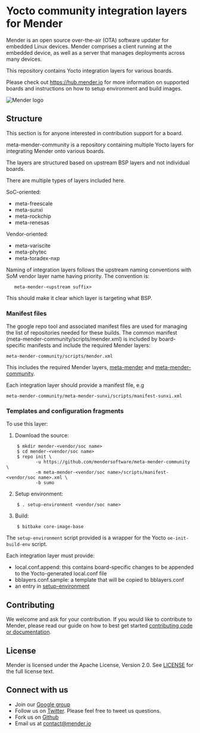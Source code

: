 # Yocto community integration layers for Mender

Mender is an open source over-the-air (OTA) software updater for embedded Linux
devices. Mender comprises a client running at the embedded device, as well as
a server that manages deployments across many devices.

This repository contains Yocto integration layers for various boards.

Please check out https://hub.mender.io for more information on
supported boards and instructions on how to setup environment and build images.

![Mender logo](https://mender.io/user/pages/resources/06.digital-assets/mender.io.png)

## Structure

This section is for anyone interested in contribution support for a board.

meta-mender-community is a repository containing multiple Yocto layers for
integrating Mender onto various boards.

The layers are structured based on upstream BSP layers and not individual
boards.

There are multiple types of layers included here.

SoC-oriented:

- meta-freescale
- meta-sunxi
- meta-rockchip
- meta-renesas

Vendor-oriented:

- meta-variscite
- meta-phytec
- meta-toradex-nxp

Naming of integration layers follows the upstream naming conventions with SoM
vendor layer name having priority. The convention is:

```
   meta-mender-<upstream suffix>
```

This should make it clear which layer is targeting what BSP.

### Manifest files

The google repo tool and associated manifest files are used for managing the
list of repositories needed for these builds. The common manifest
(meta-mender-community/scripts/mender.xml) is included by board-specific
manifests and include the required Mender layers:

    meta-mender-community/scripts/mender.xml

This includes the required Mender layers,
[meta-mender](https://github.com/mendersoftware/meta-mender) and
[meta-mender-community](https://github.com/mendersoftware/meta-mender-community).

Each integration layer should provide a manifest file, e.g

    meta-mender-community/meta-mender-sunxi/scripts/manifest-sunxi.xml

### Templates and configuration fragments

To use this layer:

1. Download the source:

```
    $ mkdir mender-<vendor/soc name>
    $ cd mender-<vendor/soc name>
    $ repo init \
           -u https://github.com/mendersoftware/meta-mender-community \
           -m meta-mender-<vendor/soc name>/scripts/manifest-<vendor/soc name>.xml \
           -b sumo
```

2. Setup environment:

```
    $ . setup-environment <vendor/soc name>
```

3. Build:

```
    $ bitbake core-image-base
```

The `setup-environment` script provided is a wrapper for the Yocto
`oe-init-build-env` script.

Each integration layer must provide:

- local.conf.append: this contains board-specific changes to be appended to
the Yocto-generated local.conf file
- bblayers.conf.sample: a template that will be copied to bblayers.conf
- an entry in [setup-environment](https://github.com/mendersoftware/meta-mender-community/blob/rocko/scripts/setup-environment#L20-L25)

## Contributing

We welcome and ask for your contribution. If you would like to contribute to
Mender, please read our guide on how to best get started [contributing code or
documentation](https://github.com/mendersoftware/mender/blob/master/CONTRIBUTING.md).

## License

Mender is licensed under the Apache License, Version 2.0. See
[LICENSE](https://github.com/mendersoftware/meta-mender-community/blob/sumo/LICENSE) for the
full license text.

## Connect with us

* Join our [Google
  group](https://groups.google.com/a/lists.mender.io/forum/#!forum/mender)
* Follow us on [Twitter](https://twitter.com/mender_io?target=_blank). Please
  feel free to tweet us questions.
* Fork us on [Github](https://github.com/mendersoftware)
* Email us at [contact@mender.io](mailto:contact@mender.io)
